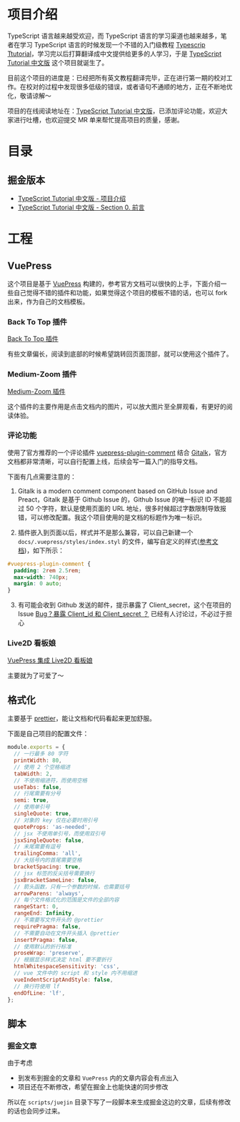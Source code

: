 # 项目介绍

TypeScript 语言越来越受欢迎，而 TypeScript 语言的学习渠道也越来越多，笔者在学习 TypeScript 语言的时候发现一个不错的入门级教程 [Typescrip Ttutorial](https://www.typescripttutorial.net/)，学习完以后打算翻译成中文提供给更多的人学习，于是 [TypeScript Tutorial 中文版](https://github.com/cody1991/TypeScript-Tutorial) 这个项目就诞生了。

目前这个项目的进度是：已经把所有英文教程翻译完毕，正在进行第一期的校对工作。在校对的过程中发现很多低级的错误，或者语句不通顺的地方，正在不断地优化，敬请谅解～

项目的在线阅读地址在：[TypeScript Tutorial 中文版](https://cody1991.github.io/TypeScript-Tutorial/)，已添加评论功能，欢迎大家进行吐槽，也欢迎提交 MR 单来帮忙提高项目的质量，感谢。

# 目录

## 掘金版本

- [TypeScript Tutorial 中文版 - 项目介绍](https://juejin.cn/post/6984281217168310302)
- [TypeScript Tutorial 中文版 - Section 0. 前言](https://juejin.cn/post/6984281996449021966)

# 工程

## VuePress

这个项目是基于 [VuePress](https://vuepress.vuejs.org/) 构建的，参考官方文档可以很快的上手，下面介绍一些自己觉得不错的插件和功能，如果觉得这个项目的模板不错的话，也可以 fork 出来，作为自己的文档模板。

### Back To Top 插件

[Back To Top 插件](https://vuepress.vuejs.org/zh/plugin/official/plugin-back-to-top.html)

有些文章偏长，阅读到底部的时候希望跳转回页面顶部，就可以使用这个插件了。

### Medium-Zoom 插件

[Medium-Zoom 插件](https://vuepress.vuejs.org/zh/plugin/official/plugin-medium-zoom.html)

这个插件的主要作用是点击文档内的图片，可以放大图片至全屏观看，有更好的阅读体验。

### 评论功能

使用了官方推荐的一个评论插件 [vuepress-plugin-comment](https://github.com/dongyuanxin/vuepress-plugin-comment) 结合 [Gitalk](https://github.com/gitalk/gitalk)，官方文档都非常清晰，可以自行配置上线，后续会写一篇入门的指导文档。

下面有几点需要注意的：

1. Gitalk is a modern comment component based on GitHub Issue and Preact，Gitalk 是基于 Github Issue 的，Github Issue 的唯一标识 ID 不能超过 50 个字符，默认是使用页面的 URL 地址，很多时候超过字数限制导致报错，可以修改配置。我这个项目使用的是文档的标题作为唯一标识。

2. 插件嵌入到页面以后，样式并不是那么兼容，可以自己新建一个 `docs/.vuepress/styles/index.styl` 的文件，编写自定义的样式([参考文档](https://vuepress.vuejs.org/config/#styling))，如下所示：

```css
#vuepress-plugin-comment {
  padding: 2rem 2.5rem;
  max-width: 740px;
  margin: 0 auto;
}
```

3. 有可能会收到 Github 发送的邮件，提示暴露了 Client_secret，这个在项目的 Issue [Bug？暴露 Client_id 和 Client_secret ？](https://github.com/gitalk/gitalk/issues/150) 已经有人讨论过，不必过于担心

### Live2D 看板娘

[VuePress 集成 Live2D 看板娘](https://github.com/JoeyBling/vuepress-plugin-helper-live2d)

主要就为了可爱了～

## 格式化

主要基于 [prettier](https://prettier.io/)，能让文档和代码看起来更加舒服。

下面是自己项目的配置文件：

```js
module.exports = {
  // 一行最多 80 字符
  printWidth: 80,
  // 使用 2 个空格缩进
  tabWidth: 2,
  // 不使用缩进符，而使用空格
  useTabs: false,
  // 行尾需要有分号
  semi: true,
  // 使用单引号
  singleQuote: true,
  // 对象的 key 仅在必要时用引号
  quoteProps: 'as-needed',
  // jsx 不使用单引号，而使用双引号
  jsxSingleQuote: false,
  // 末尾需要有逗号
  trailingComma: 'all',
  // 大括号内的首尾需要空格
  bracketSpacing: true,
  // jsx 标签的反尖括号需要换行
  jsxBracketSameLine: false,
  // 箭头函数，只有一个参数的时候，也需要括号
  arrowParens: 'always',
  // 每个文件格式化的范围是文件的全部内容
  rangeStart: 0,
  rangeEnd: Infinity,
  // 不需要写文件开头的 @prettier
  requirePragma: false,
  // 不需要自动在文件开头插入 @prettier
  insertPragma: false,
  // 使用默认的折行标准
  proseWrap: 'preserve',
  // 根据显示样式决定 html 要不要折行
  htmlWhitespaceSensitivity: 'css',
  // vue 文件中的 script 和 style 内不用缩进
  vueIndentScriptAndStyle: false,
  // 换行符使用 lf
  endOfLine: 'lf',
};
```

## 脚本

### 掘金文章

由于考虑

- 到发布到掘金的文章和 `VuePress` 内的文章内容会有点出入
- 项目还在不断修改，希望在掘金上也能快速的同步修改

所以在 `scripts/juejin` 目录下写了一段脚本来生成掘金这边的文章，后续有修改的话也会同步过来。
